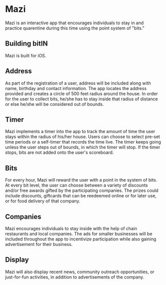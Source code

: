 # Mazi

Mazi is an interactive app that encourages individuals to stay in and practice quarentine during this time using the point system of "bits."


## Building bitIN

Mazi is built for iOS. 

## Address 
As part of the registration of a user, address will be included along with name, birthday and contact information. The app locates the address provided and creates a circle of 500 feet radius around the house. In order for the user to collect bits, he/she has to stay inside that radius of distance or else he/she will be considered out of bounds.

## Timer 
Mazi implements a timer into the app to track the amount of time the user stays within the radius of his/her house. Users can choose to select pre-set time periods or a self-timer that records the time live. The timer keeps going unless the user steps out of bounds, in which the timer will stop. If the timer stops, bits are not added onto the user's scoreboard. 

## Bits 
For every hour, Mazi will reward the user with a point in the system of bits. At every bit level, the user can choose between a variety of discounts and/or free awards gifted by the participating companies. The prizes could include discounts, giftcards that can be reedeemed online or for later use, or for food delivery of that company. 

## Companies
Mazi encourages individuals to stay inside with the help of chain restaurants and local companies. The ads for smaller businesses will be included throughout the app to incentivize participation while also gaining advertisement for their business. 

## Display
Mazi will also display recent news, community outreach opportunities, or just-for-fun activities, in addition to advertisements of the company.


